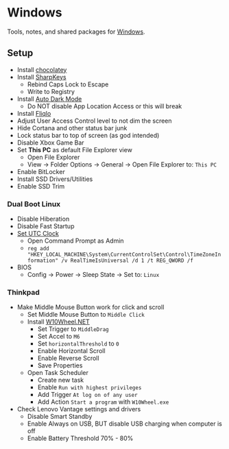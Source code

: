 # Windows

Tools, notes, and shared packages for [Windows](https://www.microsoft.com/en-us/windows/get-windows-10).

## Setup
* Install [chocolatey](https://chocolatey.org/)
* Install [SharpKeys](https://github.com/randyrants/sharpkeys)
  * Rebind Caps Lock to Escape
  * Write to Registry
* Install [Auto Dark Mode](https://github.com/Armin2208/Windows-Auto-Night-Mode)
  * Do NOT disable App Location Access or this will break
* Install [Fliqlo](https://fliqlo.com/)
* Adjust User Access Control level to not dim the screen
* Hide Cortana and other status bar junk
* Lock status bar to top of screen (as god intended)
* Disable Xbox Game Bar
* Set **This PC** as default File Explorer view
  * Open File Explorer
  * View -> Folder Options -> General -> Open File Explorer to: `This PC`
* Enable BitLocker
* Install SSD Drivers/Utilities
* Enable SSD Trim

### Dual Boot Linux
* Disable Hiberation
* Disable Fast Startup
* [Set UTC Clock](https://wiki.archlinux.org/index.php/System_time)
  * Open Command Prompt as Admin
  * `reg add "HKEY_LOCAL_MACHINE\System\CurrentControlSet\Control\TimeZoneInformation" /v RealTimeIsUniversal /d 1 /t REG_QWORD /f`
* BIOS
  * Config -> Power -> Sleep State -> Set to: `Linux`


### Thinkpad
* Make Middle Mouse Button work for click and scroll
  * Set Middle Mouse Button to `Middle Click`
  * Install [W10Wheel.NET](https://github.com/ykon/w10wheel.net)
    * Set Trigger to `MiddleDrag`
    * Set Accel to `M6`
    * Set `horizontalThreshold` to `0`
    * Enable Horizontal Scroll
    * Enable Reverse Scroll
    * Save Properties
  * Open Task Scheduler
    * Create new task
    * Enable `Run with highest privileges`
    * Add Trigger `At log on of any user`
    * Add Action `Start a program` with `W10Wheel.exe`
* Check Lenovo Vantage settings and drivers
  * Disable Smart Standby
  * Enable Always on USB, BUT disable USB charging when computer is off
  * Enable Battery Threshold 70% - 80%
